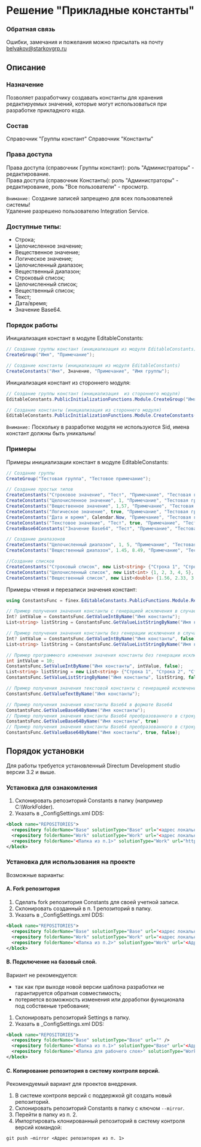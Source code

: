 # Решение "Прикладные константы"

### Обратная связь
Ошибки, замечания и пожелания можно присылать на почту belyakov@starkovgrp.ru

## Описание

### Назначение
Позволяет разработчику создавать константы для хранения редактируемых значений, которые могут использоваться при разработке прикладного кода.

### Состав
Справочник "Группы констант"
Справочник "Константы"

### Права доступа
Права доступа (справочник Группы констант): роль "Администраторы" - редактирование.  
Права доступа (справочник Константы): роль "Администраторы" - редактирование, роль "Все пользователи" - просмотр.  

`Внимание:` Создание записей запрещено для всех пользователей системы!  
            Удаление разрешено пользователю Integration Service.

### Доступные типы:
- Строка;
- Целочисленное значение;
- Вещественное значение;
- Логическое значение;
- Целочисленный диапазон;
- Вещественный диапазон;
- Строковый список;
- Целочисленный список;
- Вещественный список;
- Текст;
- Дата/время;
- Значение Base64.

### Порядок работы
Инициализация констант в модуле EditableConstants:
```C#
// Создание группы констант (инициализация из модуля EditableConstants)
CreateGroup("Имя", "Примечание");

// Создание константы (инициализация из модуля EditableConstants)
CreateConstants("Имя", Значение, "Примечание", "Имя группы");
```
Инициализация констант из стороннего модуля:
```C#
// Создание группы констант (инициализация  из стороннего модуля)
EditableConstants.PublicInitializationFunctions.Module.CreateGroup("Имя", "Примечание");

// Создание константы (инициализация из стороннего модуля)
EditableConstants.PublicInitializationFunctions.Module.CreateConstants("Имя", Значение, "Примечание", "Имя группы");
```
`Внимание:` Поскольку в разработке модуля не используются Sid, имена констант должны быть уникальны!

### Примеры
Примеры инициализации констант в модуле EditableConstants:
```C#
// Создание группы
CreateGroup("Тестовая группа", "Тестовое примечание");

// Создание простых типов
CreateConstants("Строковое значение", "Тест", "Примечание", "Тестовая группа");
CreateConstants("Целочисленное значение", 1, "Примечание", "Тестовая группа");
CreateConstants("Вещественное значение", 1,57, "Примечание", "Тестовая группа");
CreateConstants("Логическое значение", true, "Примечание", "Тестовая группа");
CreateConstants("Дата и время", Calendar.Now, "Примечание", "Тестовая группа");
CreateConstants("Текстовое значение", "Тест", true, "Примечание", "Тестовая группа");
CreateBase64Constants("Значение Base64", "Тест", "Примечание", "Тестовая группа");

// Создание диапазонов
CreateConstants("Целочисленный диапазон", 1, 5, "Примечание", "Тестовая группа");
CreateConstants("Вещественный диапазон", 1.45, 8.49, "Примечание", "Тестовая группа");

//Создание списков
CreateConstants("Строковый список", new List<string> {"Строка 1", "Строка 2", "Строка 3"}, "Примечание", "Тестовая группа");
CreateConstants("Целочисленный список", new List<int> {1, 2, 3, 4, 5}, "Примечание", "Тестовая группа");
CreateConstants("Вещественный список", new List<double> {1.56, 2.33, 3.45, 4.75, 5.12}, "Примечание", "Тестовая группа");
``` 

Примеры чтения и перезаписи значения констант:
```C#
using ConstantsFunc = finex.EditableConstants.PublicFunctions.Module.Remote; 

// Пример получения значения константы с генерацией исключения в случае ошибки
Int? intValue = ConstantsFunc.GetValueIntByName("Имя константы");
List<string> listString = ConstantsFunc.GetValueListStringByName("Имя константы");

// Пример получения значения константы без генерации исключения в случае ошибки
Int? intValue = ConstantsFunc.GetValueIntByName("Имя константы", false);
List<string> listString = ConstantsFunc.GetValueListStringByName("Имя константы", false);

// Пример программного изменения значения константы без генерации исключения в случае ошибки
int intValue = 10; 
ConstantsFunc.SetValueIntByName("Имя константы", intValue, false);
List<string> listString = new List<string> {"Строка 1", "Строка 2", "Строка 3"};
ConstantsFunc.SetValueListStringByName("Имя константы", listString, false);

// Пример получения значения текстовой константы с генерацией исключения в случае ошибки
ConstantsFunc.GetValueTextByName("Имя константы");

// Пример получения значения константы Base64 в формате Base64
ConstantsFunc.GetValueBase64ByName("Имя константы");
// Пример получения значения константы Base64 преобразованного в строку
ConstantsFunc.GetValueBase64ByName("Имя константы", true)
// Пример получения значения константы Base64 преобразованного в строку без генерации исключения
ConstantsFunc.GetValueBase64ByName("Имя константы", true, false);
```


## Порядок установки
Для работы требуется установленный Directum Development studio версии 3.2 и выше.

### Установка для ознакомления
1. Склонировать репозиторий Constants в папку (например C:\WorkFolder).
2. Указать в _ConfigSettings.xml DDS:
```xml
<block name="REPOSITORIES">
  <repository folderName="Base" solutionType="Base" url="<адрес локального репозитория>" />
  <repository folderName="Work" solutionType="Work" url="<адрес локального репозитория>" />
  <repository folderName="<Папка из п.1>" solutionType="Work" url="https://github.com/k4889/Constants" />
</block>
```

### Установка для использования на проекте
Возможные варианты:

#### A. Fork репозитория
1. Сделать fork репозитория Constants для своей учетной записи.
2. Склонировать созданный в п. 1 репозиторий в папку.
3. Указать в _ConfigSettings.xml DDS:
```xml
<block name="REPOSITORIES">
  <repository folderName="Base" solutionType="Base" url="<адрес локального репозитория>" />
  <repository folderName="Work" solutionType="Work" url="<адрес локального репозитория>" />
  <repository folderName="<Папка из п.2>" solutionType="Work" url="<Адрес репозитория gitHub учетной записи пользователя из п. 1>" />
</block>
```

#### B. Подключение на базовый слой.
Вариант не рекомендуется:
* так как при выходе новой версии шаблона разработки не гарантируется обратная совместимость;
* потеряется возможность изменения или доработки функционала под собственые требования;


1. Склонировать репозиторий Settings в папку.
2. Указать в _ConfigSettings.xml DDS:
```xml
<block name="REPOSITORIES">
  <repository folderName="Base" solutionType="Base" url="" /> 
  <repository folderName="<Папка из п.1>" solutionType="Base" url="<Адрес репозитория gitHub>" />
  <repository folderName="<Папка для рабочего слоя>" solutionType="Work" url="https://github.com/k4889/Constants" />
</block>
```

#### C. Копирование репозитория в систему контроля версий.
Рекомендуемый вариант для проектов внедрения.

1. В системе контроля версий с поддержкой git создать новый репозиторий.
2. Склонировать репозиторий Constants в папку с ключом ```--mirror```.
3. Перейти в папку из п. 2.
4. Импортировать клонированный репозиторий в систему контроля версий командой:
```
git push –mirror <Адрес репозитория из п. 1>
```
